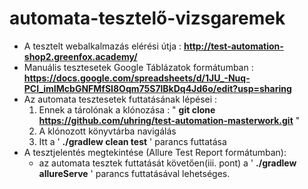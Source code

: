 # automata-tesztelő-vizsgaremek
- A tesztelt webalkalmazás elérési útja : **http://test-automation-shop2.greenfox.academy/**
- Manuális tesztesetek Google Táblázatok formátumban : **https://docs.google.com/spreadsheets/d/1JU_-Nuq-PCI_imIMcbGNFMfSI8Oqm75S7lBkDq4Jd6o/edit?usp=sharing**
- Az automata tesztesetek futtatásának lépései : 
  1. Ennek a tárolónak a klónozása : "  **git clone https://github.com/uhring/test-automation-masterwork.git**  " 
  2. A klónozott könyvtárba navigálás
  3. Itt a ' **./gradlew clean test** ' parancs futtatása
- A tesztjelentés megtekintése (Allure Test Report formátumban):
  - az automata tesztek futtatását követően(iii. pont) a ' **./gradlew allureServe** ' parancs futtatásával lehetséges.
